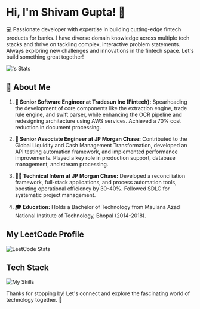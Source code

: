 # Hi, I'm Shivam Gupta! 👋

💻 Passionate developer with expertise in building cutting-edge fintech products for banks. I have diverse domain knowledge across multiple tech stacks and thrive on tackling complex, interactive problem statements. Always exploring new challenges and innovations in the fintech space. Let's build something great together!


![<username>'s Stats](https://github-readme-stats.vercel.app/api?username=shivam0507&theme=vue-dark&show_icons=true&hide_border=true&count_private=true)

## 🚀 About Me

1. **🚀 Senior Software Engineer at Tradesun Inc (Fintech):** Spearheading the development of core components like the extraction engine, trade rule engine, and swift parser, while enhancing the OCR pipeline and redesigning architecture using AWS services. Achieved a 70% cost reduction in document processing.

2. **💼 Senior Associate Engineer at JP Morgan Chase:** Contributed to the Global Liquidity and Cash Management Transformation, developed an API testing automation framework, and implemented performance improvements. Played a key role in production support, database management, and stream processing.

3. **👨‍💻 Technical Intern at JP Morgan Chase:** Developed a reconciliation framework, full-stack applications, and process automation tools, boosting operational efficiency by 30-40%. Followed SDLC for systematic project management.

4. **🎓 Education:** Holds a Bachelor of Technology from Maulana Azad National Institute of Technology, Bhopal (2014-2018).
## My LeetCode Profile
![LeetCode Stats](https://leetcard.jacoblin.cool/JacobLinCool?theme=light&font=Fjalla%20One&ext=heatmap)


## Tech Stack
![My Skills](https://skillicons.dev/icons?i=js,python,java,nodejs,spring,flask)


Thanks for stopping by! Let's connect and explore the fascinating world of technology together. 🚀

<!--
**shivam0507/shivam0507** is a ✨ _special_ ✨ repository because its `README.md` (this file) appears on your GitHub profile.

Here are some ideas to get you started:

- 🔭 I’m currently working on ...
- 🌱 I’m currently learning ...
- 👯 I’m looking to collaborate on ...
- 🤔 I’m looking for help with ...
- 💬 Ask me about ...
- 📫 How to reach me: ...
- 😄 Pronouns: ...
- ⚡ Fun fact: ...
-->
